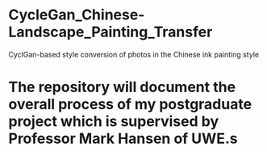 # CycleGan_Chinese-Landscape_Painting_Transfer
CyclGan-based style conversion of photos in the Chinese ink painting style
# The repository will document the overall process of my postgraduate project which is supervised by Professor Mark Hansen of UWE.s